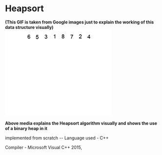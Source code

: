 # Heapsort 

<strong>(This GIF is taken from Google images just to explain the working of this data structure visually)</strong>
![image](https://github.com/1502shivam-singh/Algorithms/blob/master/heap.gif)

<strong>Above media explains the Heapsort algorithm visually and shows the use of a binary heap in it</strong> 

implemented from scratch --
Language used - C++

Compiler - Microsoft Visual C++ 2015,
